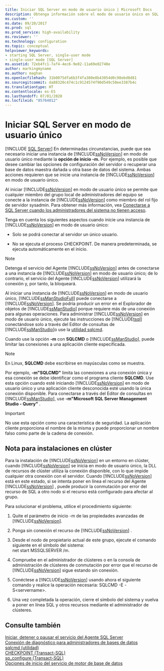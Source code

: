 ```yaml
---
title: Iniciar SQL Server en modo de usuario único | Microsoft Docs
description: Obtenga información sobre el modo de usuario único en SQL Server. Vea cuándo es útil y cómo usar la opción de inicio "-m" para iniciar una instancia de SQL Server en este modo.
ms.custom: ''
ms.date: 09/20/2017
ms.prod: sql
ms.prod_service: high-availability
ms.reviewer: ''
ms.technology: configuration
ms.topic: conceptual
helpviewer_keywords:
- starting SQL Server, single-user mode
- single-user mode [SQL Server]
ms.assetid: 72eb4fc1-7af4-4ec6-9e02-11a69e02748e
author: markingmyname
ms.author: maghan
ms.openlocfilehash: 31b0075dfa6b3f4fa380e8b43054d0c98ebd8d81
ms.sourcegitcommit: da88320c474c1c9124574f90d549c50ee3387b4c
ms.translationtype: HT
ms.contentlocale: es-ES
ms.lasthandoff: 07/01/2020
ms.locfileid: "85764012"
---
```

# <a name="start-sql-server-in-single-user-mode"></a>Iniciar SQL Server en modo de usuario único
 [!INCLUDE [SQL Server](../../includes/applies-to-version/sqlserver.md)]
  En determinadas circunstancias, puede que sea necesario iniciar una instancia de [!INCLUDE[ssNoVersion](../../includes/ssnoversion-md.md)] en modo de usuario único mediante la **opción de inicio -m.** Por ejemplo, es posible que desee cambiar las opciones de configuración del servidor o recuperar una base de datos maestra dañada u otra base de datos del sistema. Ambas acciones requieren que se inicie una instancia de [!INCLUDE[ssNoVersion](../../includes/ssnoversion-md.md)] en modo de usuario único.  
  
 Al iniciar [!INCLUDE[ssNoVersion](../../includes/ssnoversion-md.md)] en modo de usuario único se permite que cualquier miembro del grupo local de administradores del equipo se conecte a la instancia de [!INCLUDE[ssNoVersion](../../includes/ssnoversion-md.md)] como miembro del rol fijo de servidor sysadmin. Para obtener más información, vea [Conectarse a SQL Server cuando los administradores del sistema no tienen acceso](../../database-engine/configure-windows/connect-to-sql-server-when-system-administrators-are-locked-out.md).  
  
 Tenga en cuenta los siguientes aspectos cuando inicie una instancia de [!INCLUDE[ssNoVersion](../../includes/ssnoversion-md.md)] en modo de usuario único:  
  
-   Solo se podrá conectar al servidor un único usuario.  
  
-   No se ejecuta el proceso CHECKPOINT. De manera predeterminada, se ejecuta automáticamente en el inicio.  
  
> [!NOTE]  
>  Detenga el servicio del Agente [!INCLUDE[ssNoVersion](../../includes/ssnoversion-md.md)] antes de conectarse a una instancia de [!INCLUDE[ssNoVersion](../../includes/ssnoversion-md.md)] en modo de usuario único; de lo contrario, el servicio del Agente [!INCLUDE[ssNoVersion](../../includes/ssnoversion-md.md)] utilizará la conexión y, por tanto, la bloqueará.  
  
Al iniciar una instancia de [!INCLUDE[ssNoVersion](../../includes/ssnoversion-md.md)] en modo de usuario único, [!INCLUDE[ssManStudioFull](../../includes/ssmanstudiofull-md.md)] puede conectarse a [!INCLUDE[ssNoVersion](../../includes/ssnoversion-md.md)]. Se podría producir un error en el Explorador de objetos de [!INCLUDE[ssManStudio](../../includes/ssmanstudio-md.md)] porque requiere más de una conexión para algunas operaciones. Para administrar [!INCLUDE[ssNoVersion](../../includes/ssnoversion-md.md)] en modo de usuario único, ejecute las instrucciones de [!INCLUDE[tsql](../../includes/tsql-md.md)] conectándose solo a través del Editor de consultas de [!INCLUDE[ssManStudio](../../includes/ssmanstudio-md.md)]o use la [utilidad sqlcmd](../../tools/sqlcmd-utility.md).  
  
Cuando use la opción **-m** con **SQLCMD** o [!INCLUDE[ssManStudio](../../includes/ssmanstudio-md.md)], puede limitar las conexiones a una aplicación cliente especificada. 

> [!NOTE]
> En Linux, **SQLCMD** debe escribirse en mayúsculas como se muestra.

Por ejemplo, **-m"SQLCMD"** limita las conexiones a una conexión única y esa conexión se debe identificar como el programa cliente **SQLCMD**. Use esta opción cuando esté iniciando [!INCLUDE[ssNoVersion](../../includes/ssnoversion-md.md)] en modo de usuario único y una aplicación cliente desconocida esté usando la única conexión disponible. Para conectarse a través del Editor de consultas en [!INCLUDE[ssManStudio](../../includes/ssmanstudio-md.md)], use **-m"Microsoft SQL Server Management Studio - Query"** .  
  
> [!IMPORTANT]  
>  No use esta opción como una característica de seguridad. La aplicación cliente proporciona el nombre de la misma y puede proporcionar un nombre falso como parte de la cadena de conexión.  
  
## <a name="note-for-clustered-installations"></a>Nota para instalaciones en clúster  
 Para la instalación de [!INCLUDE[ssNoVersion](../../includes/ssnoversion-md.md)] en un entorno en clúster, cuando [!INCLUDE[ssNoVersion](../../includes/ssnoversion-md.md)] se inicia en modo de usuario único, la DLL de recursos de clúster utiliza la conexión disponible, con lo que impide cualquier otra conexión con el servidor. Cuando [!INCLUDE[ssNoVersion](../../includes/ssnoversion-md.md)] está en este estado, si se intenta poner en línea el recurso del Agente [!INCLUDE[ssNoVersion](../../includes/ssnoversion-md.md)] , puede producir la conmutación por error del recurso de SQL a otro nodo si el recurso está configurado para afectar al grupo.  
  
 Para solucionar el problema, utilice el procedimiento siguiente:  
  
1.  Quite el parámetro de inicio -m de las propiedades avanzadas de [!INCLUDE[ssNoVersion](../../includes/ssnoversion-md.md)].  
  
2.  Ponga sin conexión el recurso de [!INCLUDE[ssNoVersion](../../includes/ssnoversion-md.md)] .  
  
3.  Desde el nodo de propietario actual de este grupo, ejecute el comando siguiente en el símbolo del sistema:  
    net start MSSQLSERVER /m.  
  
4.  Compruebe en el administrador de clústeres o en la consola de administración de clústeres de conmutación por error que el recurso de [!INCLUDE[ssNoVersion](../../includes/ssnoversion-md.md)] sigue estando sin conexión.  
  
5.  Conéctese a [!INCLUDE[ssNoVersion](../../includes/ssnoversion-md.md)] usando ahora el siguiente comando y realice la operación necesaria: SQLCMD -E -S\<servername>.  
  
6.  Una vez completada la operación, cierre el símbolo del sistema y vuelva a poner en línea SQL y otros recursos mediante el administrador de clústeres.  
  
## <a name="see-also"></a>Consulte también  
 [Iniciar, detener o pausar el servicio del Agente SQL Server](https://msdn.microsoft.com/library/c95a9759-dd30-4ab6-9ab0-087bb3bfb97c)   
 [Conexión de diagnóstico para administradores de bases de datos](../../database-engine/configure-windows/diagnostic-connection-for-database-administrators.md)   
 [sqlcmd (utilidad)](../../tools/sqlcmd-utility.md)   
 [CHECKPOINT &#40;Transact-SQL&#41;](../../t-sql/language-elements/checkpoint-transact-sql.md)   
 [sp_configure &#40;Transact-SQL&#41;](../../relational-databases/system-stored-procedures/sp-configure-transact-sql.md)   
 [Opciones de inicio del servicio de motor de base de datos](../../database-engine/configure-windows/database-engine-service-startup-options.md)  
  
  
